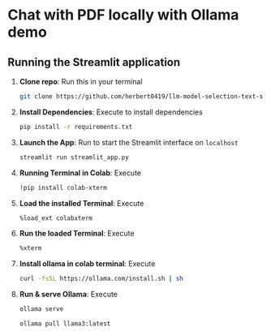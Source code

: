 # Chat with PDF locally with Ollama demo 

## Running the Streamlit application

1. **Clone repo**: Run this in your terminal 

      ```bash
      git clone https://github.com/herbert0419/llm-model-selection-text-summarization.git
      ```

2. **Install Dependencies**: Execute to install dependencies
  
      ```bash
      pip install -r requirements.txt
      ```

3. **Launch the App**: Run to start the Streamlit interface on `localhost`

      ```bash
      streamlit run streamlit_app.py
      ``` 

4. **Running Terminal in Colab**: Execute
      ```bash
      !pip install colab-xterm
      ```

5. **Load the installed Terminal**: Execute
      ```bash
      %load_ext colabxterm
      ```

6. **Run the loaded Terminal**: Execute
      ```bash
      %xterm
      ```

7. **Install ollama in colab terminal**: Execute
      ```bash
      curl -fsSL https://ollama.com/install.sh | sh
      ```

8. **Run & serve Ollama**: Execute
      ```bash
      ollama serve
      ```

      ```bash
      ollama pull llama3:latest
      ```